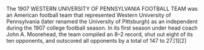 The 1907 WESTERN UNIVERSITY OF PENNSYLVANIA FOOTBALL TEAM was an American football team that represented Western University of Pennsylvania (later renamed the University of Pittsburgh) as an independent during the 1907 college football season. In its first season under head coach John A. Moorehead, the team compiled an 8–2 record, shut out eight of its ten opponents, and outscored all opponents by a total of 147 to 27.[1][2]
